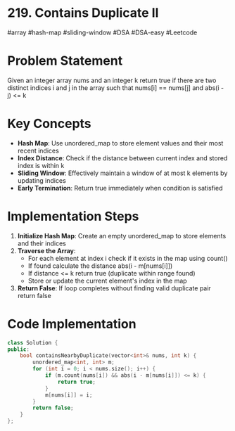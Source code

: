 # 219. Contains Duplicate II
#array #hash-map #sliding-window #DSA #DSA-easy #Leetcode
# Problem Statement
Given an integer array nums and an integer k return true if there are two distinct indices i and j in the array such that nums[i] == nums[j] and abs(i - j) <= k
# Key Concepts
- **Hash Map**: Use unordered_map to store element values and their most recent indices
- **Index Distance**: Check if the distance between current index and stored index is within k
- **Sliding Window**: Effectively maintain a window of at most k elements by updating indices
- **Early Termination**: Return true immediately when condition is satisfied
# Implementation Steps
1. **Initialize Hash Map**: Create an empty unordered_map to store elements and their indices
2. **Traverse the Array**:
   - For each element at index i check if it exists in the map using count()
   - If found calculate the distance abs(i - m[nums[i]])
   - If distance <= k return true (duplicate within range found)
   - Store or update the current element's index in the map
3. **Return False**: If loop completes without finding valid duplicate pair return false
# Code Implementation
````cpp
class Solution {
public:
    bool containsNearbyDuplicate(vector<int>& nums, int k) {
        unordered_map<int, int> m;
        for (int i = 0; i < nums.size(); i++) {
            if (m.count(nums[i]) && abs(i - m[nums[i]]) <= k) {
                return true;
            }
            m[nums[i]] = i;
        }
        return false;
    }
};